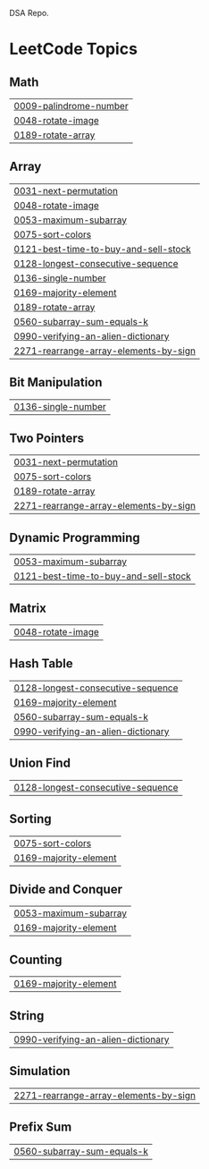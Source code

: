 DSA Repo.

<!---LeetCode Topics Start-->
# LeetCode Topics
## Math
|  |
| ------- |
| [0009-palindrome-number](https://github.com/krishnapschauhan/DSA-Python/tree/master/0009-palindrome-number) |
| [0048-rotate-image](https://github.com/krishnapschauhan/DSA-Python/tree/master/0048-rotate-image) |
| [0189-rotate-array](https://github.com/krishnapschauhan/DSA-Python/tree/master/0189-rotate-array) |
## Array
|  |
| ------- |
| [0031-next-permutation](https://github.com/krishnapschauhan/DSA-Python/tree/master/0031-next-permutation) |
| [0048-rotate-image](https://github.com/krishnapschauhan/DSA-Python/tree/master/0048-rotate-image) |
| [0053-maximum-subarray](https://github.com/krishnapschauhan/DSA-Python/tree/master/0053-maximum-subarray) |
| [0075-sort-colors](https://github.com/krishnapschauhan/DSA-Python/tree/master/0075-sort-colors) |
| [0121-best-time-to-buy-and-sell-stock](https://github.com/krishnapschauhan/DSA-Python/tree/master/0121-best-time-to-buy-and-sell-stock) |
| [0128-longest-consecutive-sequence](https://github.com/krishnapschauhan/DSA-Python/tree/master/0128-longest-consecutive-sequence) |
| [0136-single-number](https://github.com/krishnapschauhan/DSA-Python/tree/master/0136-single-number) |
| [0169-majority-element](https://github.com/krishnapschauhan/DSA-Python/tree/master/0169-majority-element) |
| [0189-rotate-array](https://github.com/krishnapschauhan/DSA-Python/tree/master/0189-rotate-array) |
| [0560-subarray-sum-equals-k](https://github.com/krishnapschauhan/DSA-Python/tree/master/0560-subarray-sum-equals-k) |
| [0990-verifying-an-alien-dictionary](https://github.com/krishnapschauhan/DSA-Python/tree/master/0990-verifying-an-alien-dictionary) |
| [2271-rearrange-array-elements-by-sign](https://github.com/krishnapschauhan/DSA-Python/tree/master/2271-rearrange-array-elements-by-sign) |
## Bit Manipulation
|  |
| ------- |
| [0136-single-number](https://github.com/krishnapschauhan/DSA-Python/tree/master/0136-single-number) |
## Two Pointers
|  |
| ------- |
| [0031-next-permutation](https://github.com/krishnapschauhan/DSA-Python/tree/master/0031-next-permutation) |
| [0075-sort-colors](https://github.com/krishnapschauhan/DSA-Python/tree/master/0075-sort-colors) |
| [0189-rotate-array](https://github.com/krishnapschauhan/DSA-Python/tree/master/0189-rotate-array) |
| [2271-rearrange-array-elements-by-sign](https://github.com/krishnapschauhan/DSA-Python/tree/master/2271-rearrange-array-elements-by-sign) |
## Dynamic Programming
|  |
| ------- |
| [0053-maximum-subarray](https://github.com/krishnapschauhan/DSA-Python/tree/master/0053-maximum-subarray) |
| [0121-best-time-to-buy-and-sell-stock](https://github.com/krishnapschauhan/DSA-Python/tree/master/0121-best-time-to-buy-and-sell-stock) |
## Matrix
|  |
| ------- |
| [0048-rotate-image](https://github.com/krishnapschauhan/DSA-Python/tree/master/0048-rotate-image) |
## Hash Table
|  |
| ------- |
| [0128-longest-consecutive-sequence](https://github.com/krishnapschauhan/DSA-Python/tree/master/0128-longest-consecutive-sequence) |
| [0169-majority-element](https://github.com/krishnapschauhan/DSA-Python/tree/master/0169-majority-element) |
| [0560-subarray-sum-equals-k](https://github.com/krishnapschauhan/DSA-Python/tree/master/0560-subarray-sum-equals-k) |
| [0990-verifying-an-alien-dictionary](https://github.com/krishnapschauhan/DSA-Python/tree/master/0990-verifying-an-alien-dictionary) |
## Union Find
|  |
| ------- |
| [0128-longest-consecutive-sequence](https://github.com/krishnapschauhan/DSA-Python/tree/master/0128-longest-consecutive-sequence) |
## Sorting
|  |
| ------- |
| [0075-sort-colors](https://github.com/krishnapschauhan/DSA-Python/tree/master/0075-sort-colors) |
| [0169-majority-element](https://github.com/krishnapschauhan/DSA-Python/tree/master/0169-majority-element) |
## Divide and Conquer
|  |
| ------- |
| [0053-maximum-subarray](https://github.com/krishnapschauhan/DSA-Python/tree/master/0053-maximum-subarray) |
| [0169-majority-element](https://github.com/krishnapschauhan/DSA-Python/tree/master/0169-majority-element) |
## Counting
|  |
| ------- |
| [0169-majority-element](https://github.com/krishnapschauhan/DSA-Python/tree/master/0169-majority-element) |
## String
|  |
| ------- |
| [0990-verifying-an-alien-dictionary](https://github.com/krishnapschauhan/DSA-Python/tree/master/0990-verifying-an-alien-dictionary) |
## Simulation
|  |
| ------- |
| [2271-rearrange-array-elements-by-sign](https://github.com/krishnapschauhan/DSA-Python/tree/master/2271-rearrange-array-elements-by-sign) |
## Prefix Sum
|  |
| ------- |
| [0560-subarray-sum-equals-k](https://github.com/krishnapschauhan/DSA-Python/tree/master/0560-subarray-sum-equals-k) |
<!---LeetCode Topics End-->